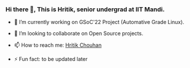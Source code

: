 ### Hi there 👋, This is Hritik, senior undergrad at IIT Mandi.

- 🔭 I’m currently working on GSoC'22 Project (Automative Grade Linux).
- 👯 I’m looking to collaborate on Open Source projects.

- 📫 How to reach me: [Hritik Chouhan](hritikc3961@gmail.com)
- ⚡ Fun fact: to be updated later

